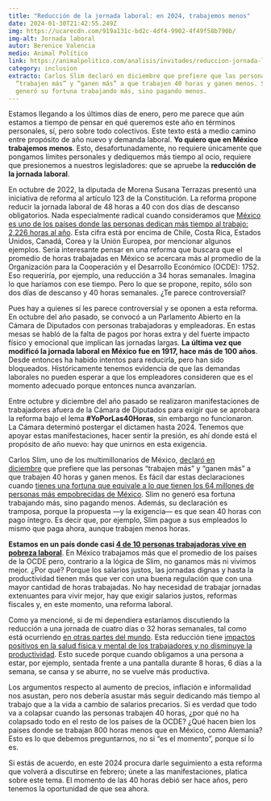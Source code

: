 ```yaml
---
title: "Reducción de la jornada laboral: en 2024, trabajemos menos"
date: 2024-01-30T21:42:55.249Z
img: https://ucarecdn.com/919a131c-bd2c-4df4-9902-4f49f58b790b/
img-alt: Jornada laboral
autor: Berenice Valencia
medio: Animal Político
link: https://animalpolitico.com/analisis/invitades/reduccion-jornada-laboral-40-horas
category: inclusion
extracto: Carlos Slim declaró en diciembre que prefiere que las personas
  “trabajen más” y “ganen más” a que trabajen 40 horas y ganen menos. Slim no
  generó su fortuna trabajando más, sino pagando menos.
---
```

Estamos llegando a los últimos días de enero, pero me parece que aún estamos a tiempo de pensar en qué queremos este año en términos personales, sí, pero sobre todo colectivos. Este texto está a medio camino entre propósito de año nuevo y demanda laboral. **Yo quiero que en México trabajemos menos**. Esto, desafortunadamente, no requiere únicamente que pongamos límites personales y dediquemos más tiempo al ocio, requiere que presionemos a nuestros legisladores: que se apruebe la **reducción de la jornada laboral**.

En octubre de 2022, la diputada de Morena Susana Terrazas presentó una iniciativa de reforma al artículo 123 de la Constitución. La reforma propone reducir la jornada laboral de 48 horas a 40 con dos días de descanso obligatorios. Nada especialmente radical cuando consideramos que [México es uno de los países donde las personas dedican más tiempo al trabajo: 2,226 horas al año](https://data.oecd.org/emp/hours-worked.htm). Esta cifra está por encima de Chile, Costa Rica, Estados Unidos, Canadá, Corea y la Unión Europea, por mencionar algunos ejemplos. Sería interesante pensar en una reforma que buscara que el promedio de horas trabajadas en México se acercara más al promedio de la Organización para la Cooperación y el Desarrollo Económico (OCDE): 1752. Eso requeriría, por ejemplo, una reducción a 34 horas semanales. Imagina lo que haríamos con ese tiempo. Pero lo que se propone, repito, sólo son dos días de descanso y 40 horas semanales. ¿Te parece controversial?

Pues hay a quienes sí les parece controversial y se oponen a esta reforma. En octubre del año pasado, se convocó a un Parlamento Abierto en la Cámara de Diputados con personas trabajadoras y empleadoras. En estas mesas se habló de la falta de pagos por horas extra y del fuerte impacto físico y emocional que implican las jornadas largas. **La última vez que modificó la jornada laboral en México fue en 1917, hace más de 100 años**. Desde entonces ha habido intentos para reducirla, pero han sido bloqueados. Históricamente tenemos evidencia de que las demandas laborales no pueden esperar a que los empleadores consideren que es el momento adecuado porque entonces nunca avanzarían.

Entre octubre y diciembre del año pasado se realizaron manifestaciones de trabajadores afuera de la Cámara de Diputados para exigir que se aprobara la reforma bajo el lema **\#YoPorLas40Horas**, sin embargo no funcionaron. La Cámara determinó postergar el dictamen hasta 2024. Tenemos que apoyar estas manifestaciones, hacer sentir la presión, es ahí donde está el propósito de año nuevo: hay que unirnos en esta exigencia.

Carlos Slim, uno de los multimillonarios de México, [declaró en diciembre](https://www.youtube.com/watch?v=BbkRdG8ygFY) que prefiere que las personas “trabajen más” y “ganen más” a que trabajen 40 horas y ganen menos. Es fácil dar estas declaraciones cuando [tienes una fortuna que equivale a lo que tienen los 64 millones de personas más empobrecidas de México](https://oxfammexico.org/wp-content/uploads/2024/01/El-monopolio-de-la-desigualdad-Davos-2024-Briefing-Paper.pdf). Slim no generó esa fortuna trabajando más, sino pagando menos. Además, su declaración es tramposa, porque la propuesta —y la exigencia— es que sean 40 horas con pago íntegro. Es decir que, por ejemplo, Slim pague a sus empleados lo mismo que paga ahora, aunque trabajen menos horas.

**Estamos en un país donde casi [4 de 10 personas trabajadoras vive en pobreza laboral](https://www.coneval.org.mx/Medicion/Paginas/ITLP-IS_pobreza_laboral.aspx)**. En México trabajamos más que el promedio de los países de la OCDE pero, contrario a la lógica de Slim, no ganamos más ni vivimos mejor. ¿Por qué? Porque los salarios justos, las jornadas dignas y hasta la productividad tienen más que ver con una buena regulación que con una mayor cantidad de horas trabajadas. No hay necesidad de trabajar jornadas extenuantes para vivir mejor, hay que exigir salarios justos, reformas fiscales y, en este momento, una reforma laboral.

Como ya mencioné, si de mí dependiera estaríamos discutiendo la reducción a una jornada de cuatro días o 32 horas semanales, tal como está ocurriendo [en otras partes del mundo](https://www.euronews.com/next/2023/10/10/the-four-day-week-which-countries-have-embraced-it-and-how-s-it-going-so-far). Esta reducción tiene [impactos positivos en la salud física y mental de los trabajadores y no disminuye la productividad](https://www.theguardian.com/money/2023/feb/21/four-day-week-uk-trial-success-pattern). Esto sucede porque cuando obligamos a una persona a estar, por ejemplo, sentada frente a una pantalla durante 8 horas, 6 días a la semana, se cansa y se aburre, no se vuelve más productiva.

Los argumentos respecto al aumento de precios, inflación e informalidad nos asustan, pero nos debería asustar más seguir dedicando más tiempo al trabajo que a la vida a cambio de salarios precarios. Si es verdad que todo va a colapsar cuando las personas trabajen 40 horas, ¿por qué no ha colapsado todo en el resto de los países de la OCDE? ¿Qué hacen bien los países donde se trabajan 800 horas menos que en México, como Alemania? Esto es lo que debemos preguntarnos, no si “es el momento”, porque sí lo es.

Si estás de acuerdo, en este 2024 procura darle seguimiento a esta reforma que volverá a discutirse en febrero; únete a las manifestaciones, platica sobre este tema. El momento de las 40 horas debió ser hace años, pero tenemos la oportunidad de que sea ahora.
